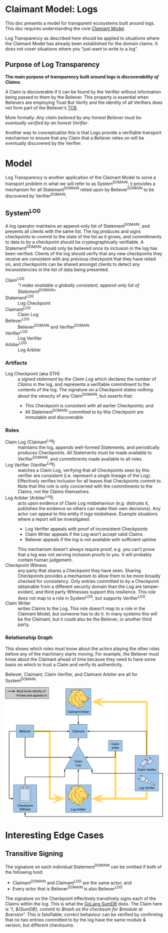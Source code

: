 # Claimant Model: Logs

This doc presents a model for transparent ecosystems built around logs. This doc requires understanding the core [Claimant Model](CoreModel.md).

Log Transparency as described here should be applied to situations where the Claimant Model has already been established for the domain claims. It does not cover situations where you “just want to write to a log”.

## Purpose of Log Transparency
**The main purpose of transparency built around logs is *discoverability of Claims***.

A Claim is discoverable if it can be found by the Verifier without information being passed to them by the Believer. This property is essential when Believers are employing Trust But Verify and the identity of all Verifiers does not form part of the Believer’s [TCB](https://en.wikipedia.org/wiki/Trusted_computing_base).

More formally: *Any claim believed by any honest Believer must be eventually verified by an honest Verifier*.

Another way to conceptualize this is that Logs provide a verifiable transport mechanism to ensure that any Claim that a Believer relies on will be eventually discovered by the Verifier.

# Model
Log Transparency is another application of the Claimant Model to solve a transport problem in what we will refer to as System<sup>DOMAIN</sup>; it provides a mechanism for all Statement<sup>DOMAIN</sup> relied upon by Believer<sup>DOMAIN</sup> to be discovered by Verifier<sup>DOMAIN</sup>.

## System<sup>LOG</sup>

A log operator maintains an append-only list of Statement<sup>DOMAIN</sup>, and presents all clients with the same list.
The log produces and signs checkpoints to commit to the state of the list as it grows, and committments to data to by a checkpoint should be cryptographically verifiable.
A Statement<sup>DOMAIN</sup> should only be believed once its inclusion in the log has been verified.
Clients of the log should verify that any new checkpoints they receive are consistent with any previous checkpoint that they have relied on, and checkpoints can be shared amongst clients to detect any inconsistencies in the list of data being presented.

<dl>
<dt>Claim<sup>LOG</sup></dt>
<dd><i>"I make available a globally consistent, append-only list of Statement<sup>DOMAIN</sup>"</i></dd>
<dt>Statement<sup>LOG</sup></dt>
<dd>Log Checkpoint</dd>
<dt>Claimant<sup>LOG</sup></dt>
<dd>Claim Log</dd>
<dt>Believer<sup>LOG</sup></dt>
<dd>Believer<sup>DOMAIN</sup> and Verifier<sup>DOMAIN</sup></dd>
<dt>Verifier<sup>LOG</sup></dt>
<dd>Log Verifier</dd>
<dt>Arbiter<sup>LOG</sup></dt>
<dd>Log Arbiter</dd>
</dl>

### Artifacts
<dl>
<dt>Log Checkpoint (aka STH)</dt>
<dd>a <i>signed statement</i> by the <i>Claim Log</i> which declares the number of <i>Claims</i> in the log, and represents a verifiable commitment to the contents of the log.
    The signature on a Checkpoint states nothing about the veracity of any Claim<sup>DOMAIN</sup>, but asserts that:
<ul>
<li>This Checkpoint is consistent with all earlier Checkpoints; and</li>
<li>All Statement<sup>DOMAIN</sup> committed to by this Checkpoint are immutable and discoverable</li>
</ul>
</dd>
</dl>

### Roles
<dl>
<dt>Claim Log (Claimant<sup>Log</sup>)</dt>
<dd>maintains the log, appends well-formed Statements, and periodically produces Checkpoints. All Statements must be made available to Verifier<sup>DOMAIN</sup>, and commitments made available to all roles.</dd>
<dt>Log Verifier (Verifier<sup>Log</sup>)</dt>
<dd>watches a Claim Log, verifying that all Checkpoints seen by this verifier are consistent (i.e. represent a single lineage of the Log). Effectively verifies inclusion for all leaves that Checkpoints commit to. Note that this role is only concerned with the commitments to the Claims, not the Claims themselves.</dd>
<dt>Log Arbiter (Arbiter<sup>Log</sup>)</dt>
<dd>acts upon evidence of Claim Log misbehaviour (e.g. distrusts it, publishes the evidence so others can make their own decisions). Any actor can appeal to this entity if logs misbehave. Example situations where a report will be investigated:
<ul>
<li>Log Verifier appeals with proof of inconsistent Checkpoints</li>
<li>Claim Writer appeals if the Log won’t accept valid Claims</li>
<li>Believer appeals if the log is not available with sufficient uptime</li>
</ul>
This mechanism doesn’t always require proof, e.g. you can’t prove that a log was not serving inclusion proofs to you. It will probably contain human judgement.</dd>
<dt>Checkpoint Witness</dt>
<dd>any party that shares a Checkpoint they have seen. Sharing Checkpoints provides a mechanism to allow them to be more broadly checked for consistency. Only entries committed to by a Checkpoint obtainable from a different security domain than the Log are tamper-evident, and third party Witnesses support this resilience. This role does not map to a role in System<sup>LOG</sup>, but supports Verifier<sup>LOG</sup>.
<!-- TODO(mhutchinson): See Closing The Loop for discussion on ensuring that ClaimLog is being fully verified.-->
</dd>
<dt>Claim Writer</dt>
<dd>writes Claims to the Log. This role doesn’t map to a role in the Claimant Model, but someone has to do it. In many systems this will be the Claimant, but it could also be the Believer, or another third party.</dd>
</dl>

### Relationship Graph
This shows which roles must know about the actors playing the other roles before any of the machinery starts moving. For example, the Believer must know about the Claimant ahead of time because they need to have some basis on which to trust a Claim and verify its authenticity.

Believer, Claimant, Claim Verifier, and Claimant Arbiter are all for System<sup>DOMAIN</sup>.

![Relationship Graph](cmrels.png)

<!-- TODO(mhutchinson): Discuss Closing The Loop when that is in the core model documentation -->

# Interesting Edge Cases
## Transitive Signing
The signature on each individual Statement<sup>DOMAIN</sup> can be omitted if both of the following hold:
* Claimant<sup>DOMAIN</sup> and Claimant<sup>LOG</sup> are the same actor; and
* Every actor that is Believer<sup>DOMAIN</sup> is also Believer<sup>LOG</sup>

The signature on the Checkpoint effectively transitively signs each of the Claims within the log. This is what the [GoLang SumDB](https://blog.golang.org/module-mirror-launch) does. The Claim here is “*I, ${SumDB}, commit to $hash as the checksum for $module at $version*”. This is falsifiable; correct behaviour can be verified by confirming that no two entries committed to by the log have the same module & version, but different checksums.
